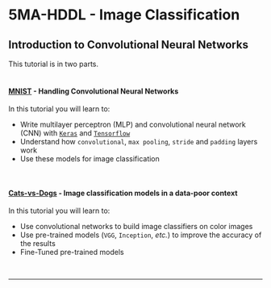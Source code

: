 # 5MA-HDDL - Image Classification
## Introduction to Convolutional Neural Networks


This tutorial is in two parts.
<br><br>

#### [MNIST](MNIST.ipynb) - Handling Convolutional Neural Networks

In this tutorial you will learn to: 
* Write multilayer perceptron (MLP) and convolutional neural network (CNN) with [`Keras`](https://keras.io/) and [`Tensorflow`](https://www.tensorflow.org/)
* Understand how $\texttt{convolutional}$, $\texttt{max pooling}$, $\texttt{stride}$ and $\texttt{padding}$ layers work
* Use these models for image classification

<br>

#### [Cats-vs-Dogs](Cats-vs-Dogs.ipynb) - Image classification models in a data-poor context

In this tutorial you will learn to:
* Use convolutional networks to  build image classifiers on color images
* Use pre-trained models ($\texttt{VGG}$, $\texttt{Inception}$, _etc._) to improve the accuracy of the results
* Fine-Tuned pre-trained models


<br>

---

